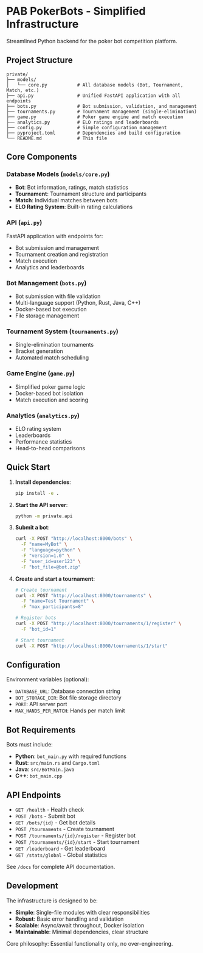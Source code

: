 # PAB PokerBots - Simplified Infrastructure

Streamlined Python backend for the poker bot competition platform.

## Project Structure

```
private/
├── models/
│   └── core.py           # All database models (Bot, Tournament, Match, etc.)
├── api.py                # Unified FastAPI application with all endpoints
├── bots.py               # Bot submission, validation, and management
├── tournaments.py        # Tournament management (single-elimination)
├── game.py               # Poker game engine and match execution
├── analytics.py          # ELO ratings and leaderboards
├── config.py             # Simple configuration management
├── pyproject.toml        # Dependencies and build configuration
└── README.md             # This file
```

## Core Components

### Database Models (`models/core.py`)
- **Bot**: Bot information, ratings, match statistics
- **Tournament**: Tournament structure and participants
- **Match**: Individual matches between bots
- **ELO Rating System**: Built-in rating calculations

### API (`api.py`)
FastAPI application with endpoints for:
- Bot submission and management
- Tournament creation and registration
- Match execution
- Analytics and leaderboards

### Bot Management (`bots.py`)
- Bot submission with file validation
- Multi-language support (Python, Rust, Java, C++)
- Docker-based bot execution
- File storage management

### Tournament System (`tournaments.py`)
- Single-elimination tournaments
- Bracket generation
- Automated match scheduling

### Game Engine (`game.py`)
- Simplified poker game logic
- Docker-based bot isolation
- Match execution and scoring

### Analytics (`analytics.py`)
- ELO rating system
- Leaderboards
- Performance statistics
- Head-to-head comparisons

## Quick Start

1. **Install dependencies**:
   ```bash
   pip install -e .
   ```

2. **Start the API server**:
   ```bash
   python -m private.api
   ```

3. **Submit a bot**:
   ```bash
   curl -X POST "http://localhost:8000/bots" \
     -F "name=MyBot" \
     -F "language=python" \
     -F "version=1.0" \
     -F "user_id=user123" \
     -F "bot_file=@bot.zip"
   ```

4. **Create and start a tournament**:
   ```bash
   # Create tournament
   curl -X POST "http://localhost:8000/tournaments" \
     -F "name=Test Tournament" \
     -F "max_participants=8"
   
   # Register bots
   curl -X POST "http://localhost:8000/tournaments/1/register" \
     -F "bot_id=1"
   
   # Start tournament
   curl -X POST "http://localhost:8000/tournaments/1/start"
   ```

## Configuration

Environment variables (optional):
- `DATABASE_URL`: Database connection string
- `BOT_STORAGE_DIR`: Bot file storage directory
- `PORT`: API server port
- `MAX_HANDS_PER_MATCH`: Hands per match limit

## Bot Requirements

Bots must include:
- **Python**: `bot_main.py` with required functions
- **Rust**: `src/main.rs` and `Cargo.toml`  
- **Java**: `src/BotMain.java`
- **C++**: `bot_main.cpp`

## API Endpoints

- `GET /health` - Health check
- `POST /bots` - Submit bot
- `GET /bots/{id}` - Get bot details
- `POST /tournaments` - Create tournament
- `POST /tournaments/{id}/register` - Register bot
- `POST /tournaments/{id}/start` - Start tournament
- `GET /leaderboard` - Get leaderboard
- `GET /stats/global` - Global statistics

See `/docs` for complete API documentation.

## Development

The infrastructure is designed to be:
- **Simple**: Single-file modules with clear responsibilities
- **Robust**: Basic error handling and validation
- **Scalable**: Async/await throughout, Docker isolation
- **Maintainable**: Minimal dependencies, clear structure

Core philosophy: Essential functionality only, no over-engineering.